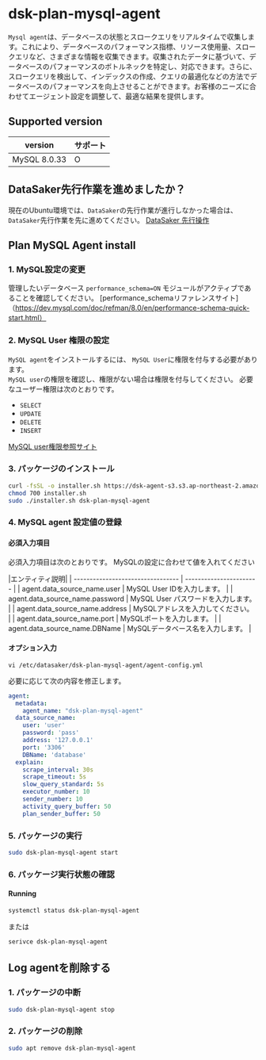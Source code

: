 # dsk-plan-mysql-agent

`Mysql agent`は、データベースの状態とスロークエリをリアルタイムで収集します。これにより、データベースのパフォーマンス指標、リソース使用量、スロークエリなど、さまざまな情報を収集できます。収集されたデータに基づいて、データベースのパフォーマンスのボトルネックを特定し、対応できます。さらに、スロークエリを検出して、インデックスの作成、クエリの最適化などの方法でデータベースのパフォーマンスを向上させることができます。お客様のニーズに合わせてエージェント設定を調整して、最適な結果を提供します。

## Supported version

| version |サポート|
| ------------ | ------- |
| MySQL 8.0.33 | O |

## DataSaker先行作業を進めましたか？

現在のUbuntu環境では、`DataSaker`の先行作業が進行しなかった場合は、`DataSaker`先行作業を先に進めてください。 [DataSaker 先行操作]($%7BPREPARATION\_MANUAL\_KR%7D/)

## Plan MySQL Agent install

### 1. MySQL設定の変更

管理したいデータベース `performance_schema=ON` モジュールがアクティブであることを確認してください。
[performance\_schemaリファレンスサイト]（https://dev.mysql.com/doc/refman/8.0/en/performance-schema-quick-start.html）

### 2. MySQL User 権限の設定

`MySQL agent`をインストールするには、 `MySQL User`に権限を付与する必要があります。\
`MySQL user`の権限を確認し、権限がない場合は権限を付与してください。
必要なユーザー権限は次のとおりです。

* `SELECT`
* `UPDATE`
* `DELETE`
* `INSERT`

[MySQL user権限参照サイト](https://dev.mysql.com/doc/refman/8.0/en/grant.html)

### 3. パッケージのインストール
```bash
curl -fsSL -o installer.sh https://dsk-agent-s3.s3.ap-northeast-2.amazonaws.com/dsk-agent-s3/public/install.sh
chmod 700 installer.sh
sudo ./installer.sh dsk-plan-mysql-agent
```
### 4. MySQL agent 設定値の登録

#### 必須入力項目

必須入力項目は次のとおりです。 MySQLの設定に合わせて値を入れてください

|エンティティ説明|
| --------------------------------- | ----------------------- |
| agent.data\_source\_name.user | MySQL User IDを入力します。 |
| agent.data\_source\_name.password | MySQL User パスワードを入力します。 |
| agent.data\_source\_name.address | MySQLアドレスを入力してください。 |
| agent.data\_source\_name.port | MySQLポートを入力します。 |
| agent.data\_source\_name.DBName | MySQLデータベース名を入力します。 |

#### オプション入力
```shell
vi /etc/datasaker/dsk-plan-mysql-agent/agent-config.yml
```
必要に応じて次の内容を修正します。
```yaml
agent:
  metadata:
    agent_name: "dsk-plan-mysql-agent"
  data_source_name:
    user: 'user'
    password: 'pass'
    address: '127.0.0.1'
    port: '3306'
    DBName: 'database'
  explain:
    scrape_interval: 30s
    scrape_timeout: 5s
    slow_query_standard: 5s
    executor_number: 10
    sender_number: 10
    activity_query_buffer: 50
    plan_sender_buffer: 50
```
### 5. パッケージの実行
```bash
sudo dsk-plan-mysql-agent start
```
### 6. パッケージ実行状態の確認

#### Running
```bash
systemctl status dsk-plan-mysql-agent
```
または
```shell
serivce dsk-plan-mysql-agent
```
## Log agentを削除する

### 1. パッケージの中断
```bash
sudo dsk-plan-mysql-agent stop
```
### 2. パッケージの削除
```bash
sudo apt remove dsk-plan-mysql-agent
```
